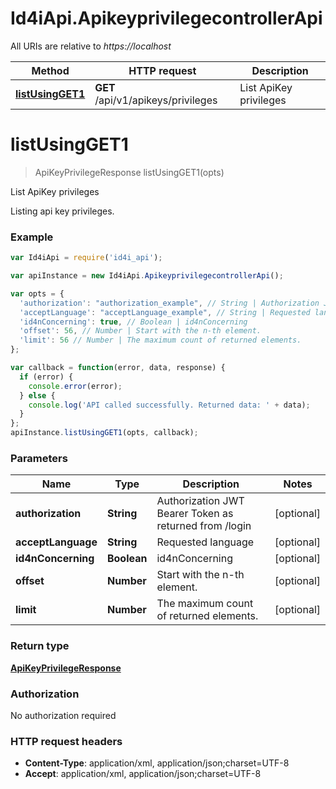 # Id4iApi.ApikeyprivilegecontrollerApi

All URIs are relative to *https://localhost*

Method | HTTP request | Description
------------- | ------------- | -------------
[**listUsingGET1**](ApikeyprivilegecontrollerApi.md#listUsingGET1) | **GET** /api/v1/apikeys/privileges | List ApiKey privileges


<a name="listUsingGET1"></a>
# **listUsingGET1**
> ApiKeyPrivilegeResponse listUsingGET1(opts)

List ApiKey privileges

Listing api key privileges.

### Example
```javascript
var Id4iApi = require('id4i_api');

var apiInstance = new Id4iApi.ApikeyprivilegecontrollerApi();

var opts = { 
  'authorization': "authorization_example", // String | Authorization JWT Bearer Token as returned from /login
  'acceptLanguage': "acceptLanguage_example", // String | Requested language
  'id4nConcerning': true, // Boolean | id4nConcerning
  'offset': 56, // Number | Start with the n-th element. 
  'limit': 56 // Number | The maximum count of returned elements.
};

var callback = function(error, data, response) {
  if (error) {
    console.error(error);
  } else {
    console.log('API called successfully. Returned data: ' + data);
  }
};
apiInstance.listUsingGET1(opts, callback);
```

### Parameters

Name | Type | Description  | Notes
------------- | ------------- | ------------- | -------------
 **authorization** | **String**| Authorization JWT Bearer Token as returned from /login | [optional] 
 **acceptLanguage** | **String**| Requested language | [optional] 
 **id4nConcerning** | **Boolean**| id4nConcerning | [optional] 
 **offset** | **Number**| Start with the n-th element.  | [optional] 
 **limit** | **Number**| The maximum count of returned elements. | [optional] 

### Return type

[**ApiKeyPrivilegeResponse**](ApiKeyPrivilegeResponse.md)

### Authorization

No authorization required

### HTTP request headers

 - **Content-Type**: application/xml, application/json;charset=UTF-8
 - **Accept**: application/xml, application/json;charset=UTF-8


